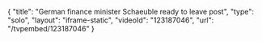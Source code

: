 {
    "title": "German finance minister Schaeuble ready to leave post",
    "type": "solo",
    "layout": "iframe-static",
    "videoId": "123187046",
    "url": "\/tvpembed\/123187046"
}